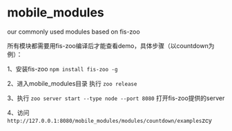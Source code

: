 # mobile_modules
our commonly used modules based on fis-zoo

所有模块都需要用fis-zoo编译后才能查看demo，具体步骤（以countdown为例）：

1、安装fis-zoo ``npm install fis-zoo -g``

2、进入mobile_modules目录 执行 ``zoo release``

3、执行 ``zoo server start --type node --port 8080`` 打开fis-zoo提供的server

4、访问 ``http://127.0.0.1:8080/mobile_modules/modules/countdown/examples``zcy
